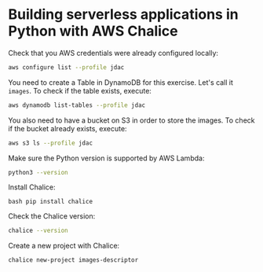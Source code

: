 # Building serverless applications in Python with AWS Chalice

Check that you AWS credentials were already configured locally:
```bash
aws configure list --profile jdac
```

You need to create a Table in DynamoDB for this exercise. Let's call it `images`. To check if the table exists, execute:

```bash
aws dynamodb list-tables --profile jdac
```

You also need to have a bucket on S3 in order to store the images. To check if the bucket already exists, execute:

```bash
aws s3 ls --profile jdac
```

Make sure the Python version is supported by AWS Lambda:

```bash
python3 --version
```

Install Chalice:

``bash
pip install chalice
``

Check the Chalice version:

```bash
chalice --version
```

Create a new project with Chalice:

```bash
chalice new-project images-descriptor
```
